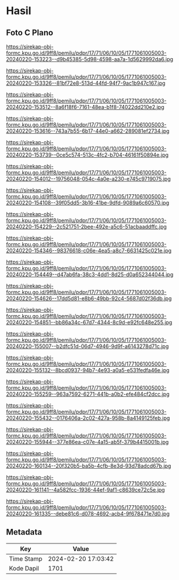 # Hasil

## Foto C Plano

https://sirekap-obj-formc.kpu.go.id/9ff8/pemilu/pdpr/17/71/06/10/05/1771061005003-20240220-153223--d9b45385-5d98-4598-aa7a-1d5629992da6.jpg

https://sirekap-obj-formc.kpu.go.id/9ff8/pemilu/pdpr/17/71/06/10/05/1771061005003-20240220-153326--81bf72e8-513d-44fd-94f7-9ac1b947c167.jpg

https://sirekap-obj-formc.kpu.go.id/9ff8/pemilu/pdpr/17/71/06/10/05/1771061005003-20240220-153512--8a6f18f6-7161-48ea-b1f8-74022dd210e2.jpg

https://sirekap-obj-formc.kpu.go.id/9ff8/pemilu/pdpr/17/71/06/10/05/1771061005003-20240220-153616--743a7b55-6b17-44e0-a662-289081ef2734.jpg

https://sirekap-obj-formc.kpu.go.id/9ff8/pemilu/pdpr/17/71/06/10/05/1771061005003-20240220-153739--0ce5c574-513c-4fc2-b704-46161f50894e.jpg

https://sirekap-obj-formc.kpu.go.id/9ff8/pemilu/pdpr/17/71/06/10/05/1771061005003-20240220-154012--19756048-054c-4a0e-a230-e745c9719075.jpg

https://sirekap-obj-formc.kpu.go.id/9ff8/pemilu/pdpr/17/71/06/10/05/1771061005003-20240220-154108--39f05dd5-3b16-41be-9dfd-9089a6c60570.jpg

https://sirekap-obj-formc.kpu.go.id/9ff8/pemilu/pdpr/17/71/06/10/05/1771061005003-20240220-154229--2c521751-2bee-492e-a5c6-51acbaaddffc.jpg

https://sirekap-obj-formc.kpu.go.id/9ff8/pemilu/pdpr/17/71/06/10/05/1771061005003-20240220-154346--98376618-c06e-4ea5-a8c7-6631425c021e.jpg

https://sirekap-obj-formc.kpu.go.id/9ff8/pemilu/pdpr/17/71/06/10/05/1771061005003-20240220-154449--d47ab6fa-38c3-4dd1-8d25-d0a652344044.jpg

https://sirekap-obj-formc.kpu.go.id/9ff8/pemilu/pdpr/17/71/06/10/05/1771061005003-20240220-154626--17dd5d81-e8b6-49bb-92c4-5687d02f36db.jpg

https://sirekap-obj-formc.kpu.go.id/9ff8/pemilu/pdpr/17/71/06/10/05/1771061005003-20240220-154851--bb86a34c-67d7-4344-8c9d-e92fc648e255.jpg

https://sirekap-obj-formc.kpu.go.id/9ff8/pemilu/pdpr/17/71/06/10/05/1771061005003-20240220-155007--b2dfc51d-06d7-4946-9d9f-a6143278d71c.jpg

https://sirekap-obj-formc.kpu.go.id/9ff8/pemilu/pdpr/17/71/06/10/05/1771061005003-20240220-155132--8bcd0937-94b7-4e93-a0a5-e531fedfa46e.jpg

https://sirekap-obj-formc.kpu.go.id/9ff8/pemilu/pdpr/17/71/06/10/05/1771061005003-20240220-155259--963a7592-6271-441b-a0b2-efe484cf2dcc.jpg

https://sirekap-obj-formc.kpu.go.id/9ff8/pemilu/pdpr/17/71/06/10/05/1771061005003-20240220-155432--0176406a-2c02-427a-958b-8a4149125feb.jpg

https://sirekap-obj-formc.kpu.go.id/9ff8/pemilu/pdpr/17/71/06/10/05/1771061005003-20240220-155944--377e86ea-c07e-4a15-ab5f-379b4415001b.jpg

https://sirekap-obj-formc.kpu.go.id/9ff8/pemilu/pdpr/17/71/06/10/05/1771061005003-20240220-160134--20f320b5-ba5b-4cfb-8e3d-93d78adcd67b.jpg

https://sirekap-obj-formc.kpu.go.id/9ff8/pemilu/pdpr/17/71/06/10/05/1771061005003-20240220-161141--4a582fcc-1936-44ef-9af1-c8639ce72c5e.jpg

https://sirekap-obj-formc.kpu.go.id/9ff8/pemilu/pdpr/17/71/06/10/05/1771061005003-20240220-161335--debe81c6-d078-4692-acb4-9f678471e7d0.jpg


## Metadata

| Key        | Value               |
| ---------- | ------------------- |
| Time Stamp | 2024-02-20 17:03:42 |
| Kode Dapil | 1701                |




